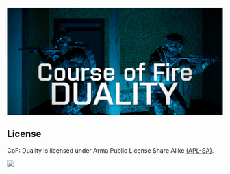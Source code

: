 ![](/picture.jpg)

## License
CoF: Duality is licensed under Arma Public License Share Alike [(APL-SA)](https://www.bohemia.net/community/licenses/arma-public-license-share-alike).

![](https://www.bohemia.net/license-icons/small/APL-SA.png)
